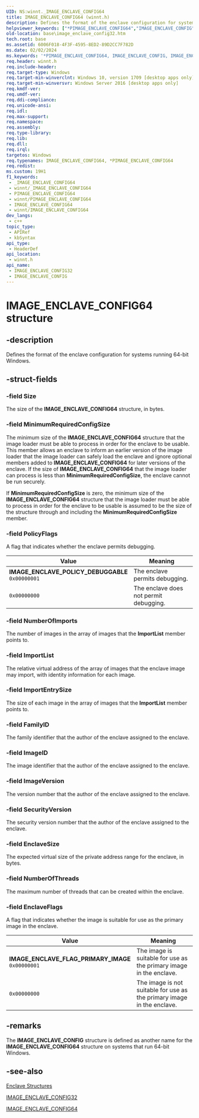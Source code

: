 ```yaml
---
UID: NS:winnt._IMAGE_ENCLAVE_CONFIG64
title: IMAGE_ENCLAVE_CONFIG64 (winnt.h)
description: Defines the format of the enclave configuration for systems running 32-bit Windows. (64 bit)
helpviewer_keywords: ["*PIMAGE_ENCLAVE_CONFIG64","IMAGE_ENCLAVE_CONFIG","IMAGE_ENCLAVE_CONFIG32","IMAGE_ENCLAVE_CONFIG32 structure","IMAGE_ENCLAVE_CONFIG64","IMAGE_ENCLAVE_FLAG_PRIMARY_IMAGE","IMAGE_ENCLAVE_POLICY_DEBUGGABLE","PIMAGE_ENCLAVE_CONFIG32","PIMAGE_ENCLAVE_CONFIG32 structure pointer","_IMAGE_ENCLAVE_CONFIG32","base.image_enclave_config","base.image_enclave_config32","winnt/IMAGE_ENCLAVE_CONFIG32","winnt/PIMAGE_ENCLAVE_CONFIG32"]
old-location: base\image_enclave_config32.htm
tech.root: base
ms.assetid: 6006F018-4F3F-4595-8ED2-89D2CC7F782D
ms.date: 02/02/2024
ms.keywords: '*PIMAGE_ENCLAVE_CONFIG64, IMAGE_ENCLAVE_CONFIG, IMAGE_ENCLAVE_CONFIG32, IMAGE_ENCLAVE_CONFIG32 structure, IMAGE_ENCLAVE_CONFIG64, IMAGE_ENCLAVE_FLAG_PRIMARY_IMAGE, IMAGE_ENCLAVE_POLICY_DEBUGGABLE, PIMAGE_ENCLAVE_CONFIG32, PIMAGE_ENCLAVE_CONFIG32 structure pointer, _IMAGE_ENCLAVE_CONFIG32, base.image_enclave_config, base.image_enclave_config32, winnt/IMAGE_ENCLAVE_CONFIG32, winnt/PIMAGE_ENCLAVE_CONFIG32'
req.header: winnt.h
req.include-header: 
req.target-type: Windows
req.target-min-winverclnt: Windows 10, version 1709 [desktop apps only]
req.target-min-winversvr: Windows Server 2016 [desktop apps only]
req.kmdf-ver: 
req.umdf-ver: 
req.ddi-compliance: 
req.unicode-ansi: 
req.idl: 
req.max-support: 
req.namespace: 
req.assembly: 
req.type-library: 
req.lib: 
req.dll: 
req.irql: 
targetos: Windows
req.typenames: IMAGE_ENCLAVE_CONFIG64, *PIMAGE_ENCLAVE_CONFIG64
req.redist: 
ms.custom: 19H1
f1_keywords:
 - _IMAGE_ENCLAVE_CONFIG64
 - winnt/_IMAGE_ENCLAVE_CONFIG64
 - PIMAGE_ENCLAVE_CONFIG64
 - winnt/PIMAGE_ENCLAVE_CONFIG64
 - IMAGE_ENCLAVE_CONFIG64
 - winnt/IMAGE_ENCLAVE_CONFIG64
dev_langs:
 - c++
topic_type:
 - APIRef
 - kbSyntax
api_type:
 - HeaderDef
api_location:
 - winnt.h
api_name:
 - IMAGE_ENCLAVE_CONFIG32
 - IMAGE_ENCLAVE_CONFIG
---
```


# IMAGE_ENCLAVE_CONFIG64 structure

## -description

Defines the format of the enclave configuration for systems running 64-bit Windows.

## -struct-fields

### -field Size

The size of the **IMAGE_ENCLAVE_CONFIG64** structure, in bytes.

### -field MinimumRequiredConfigSize

The minimum size of the **IMAGE_ENCLAVE_CONFIG64** structure that the image loader must be able to process in order for the enclave to be usable.  This member allows an enclave to inform an earlier version of the image loader that the image loader can safely load the enclave and ignore optional members added to **IMAGE_ENCLAVE_CONFIG64** for later versions of the enclave. If the size of **IMAGE_ENCLAVE_CONFIG64** that the image loader can process is less than **MinimumRequiredConfigSize**, the enclave cannot be run securely.

If **MinimumRequiredConfigSize** is zero, the minimum size of the **IMAGE_ENCLAVE_CONFIG64** structure that the image loader must be able to process in order for the enclave to be usable is assumed to be the size of the structure through and including the **MinimumRequiredConfigSize** member.

### -field PolicyFlags

A flag that indicates whether the enclave permits debugging.

| Value | Meaning |
|-------|---------|
| **IMAGE_ENCLAVE_POLICY_DEBUGGABLE**<br/>`0x00000001` | The enclave permits debugging. |
| `0x00000000` | The enclave does not permit debugging. |

### -field NumberOfImports

The number of images in the array of images that the **ImportList** member points to.

### -field ImportList

The relative virtual address of the array of images that the enclave image may import, with identity information for each image.

### -field ImportEntrySize

The size of each image in the array of images that the **ImportList** member points to.

### -field FamilyID

The family identifier that the author of the enclave assigned to the enclave.

### -field ImageID

The image identifier that the author of the enclave assigned to the enclave.

### -field ImageVersion

The version number that the author of the enclave assigned to the enclave.

### -field SecurityVersion

The security version number that the author of the enclave assigned to the enclave.

### -field EnclaveSize

The expected virtual size of the private address range for the enclave, in bytes.

### -field NumberOfThreads

The maximum number of threads that can be created within the enclave.

### -field EnclaveFlags

A flag that indicates whether the image is suitable for use as the primary image in the enclave.

| Value | Meaning |
|-------|---------|
| **IMAGE_ENCLAVE_FLAG_PRIMARY_IMAGE**<br/>`0x00000001` | The image is suitable for use as the primary image in the enclave. |
| `0x00000000` | The image is not suitable for use as the primary image in the enclave. |

## -remarks

The **IMAGE_ENCLAVE_CONFIG** structure is defined as another name for the **IMAGE_ENCLAVE_CONFIG64** structure on systems that run 64-bit Windows.

## -see-also

[Enclave Structures](/windows/win32/trusted-execution/enclaves-structures)

[IMAGE_ENCLAVE_CONFIG32](ns-winnt-image_enclave_config32.md)

[IMAGE_ENCLAVE_CONFIG64](/previous-versions/windows/desktop/legacy/mt844244(v=vs.85))
